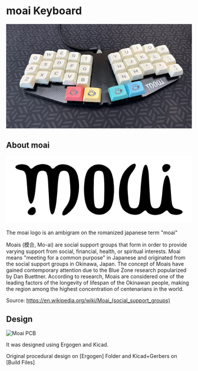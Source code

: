 # moai Keyboard

![Moai Logo](images/photo1.png)

## About moai

![Moai Logo](images/moai_vector.png)

The moai logo is an ambigram on the romanized japanese term "moai"

Moais (模合, Mo-ai) are social support groups that form in order to provide varying support from social, financial, health, or spiritual interests. Moai means "meeting for a common purpose" in Japanese and originated from the social support groups in Okinawa, Japan. The concept of Moais have gained contemporary attention due to the Blue Zone research popularized by Dan Buettner. According to research, Moais are considered one of the leading factors of the longevity of lifespan of the Okinawan people, making the region among the highest concentration of centenarians in the world.

Source: <https://en.wikipedia.org/wiki/Moai_(social_support_groups)>

## Design

![Moai PCB](images/moai_pcb.png)

It was designed using Ergogen and Kicad.

Original procedural design on [Ergogen] Folder and Kicad+Gerbers on [Build Files]
